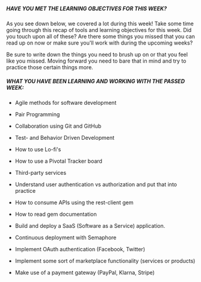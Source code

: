 ##### HAVE YOU MET THE LEARNING OBJECTIVES FOR THIS WEEK?
As you see down below, we covered a lot during this week! Take some time going through this recap of tools and learning objectives for this week. Did you touch upon all of these? Are there some things you missed that you can read up on now or make sure you'll work with during the upcoming weeks?

Be sure to write down the things you need to brush up on or that you feel like you missed. Moving forward you need to bare that in mind and try to practice those certain things more.


##### WHAT YOU HAVE BEEN LEARNING AND WORKING WITH THE PASSED WEEK:

* Agile methods for software development
* Pair Programming
* Collaboration using Git and GitHub
* Test- and Behavior Driven Development

* How to use Lo-fi's
* How to use a Pivotal Tracker board 

 
* Third-party services
* Understand user authentication vs authorization and put that into practice
* How to consume APIs using the rest-client gem 
* How to read gem documentation
* Build and deploy a SaaS (Software as a Service) application.
* Continuous deployment with Semaphore 
* Implement OAuth authentication (Facebook, Twitter)
* Implement some sort of marketplace functionality (services or products)
* Make use of a payment gateway (PayPal, Klarna, Stripe)